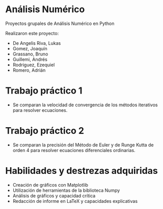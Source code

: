 # Análisis Numérico
Proyectos grupales de Análisis Numérico en Python

 Realizaron este proyecto:
  * De Angelis Riva, Lukas 
  * Gomez, Joaquín 
  * Grassano, Bruno
  * Guillemi, Andrés 
  * Rodriguez, Ezequiel 
  * Romero, Adrián
  
# Trabajo práctico 1
  * Se comparan la velocidad de convergencia de los métodos iterativos para resolver ecuaciones.

# Trabajo práctico 2
  * Se comparan la precisión del Método de Euler y de Runge Kutta de orden 4 para resolver ecuaciones diferenciales ordinarias.
  
# Habilidades y destrezas adquiridas
  * Creación de gráficos con Matplotlib
  * Utilización de herramientas de la biblioteca Numpy 
  * Análisis de gráficos y capacidad crítica
  * Redacción de informe en LaTeX y capacidades explicativas
